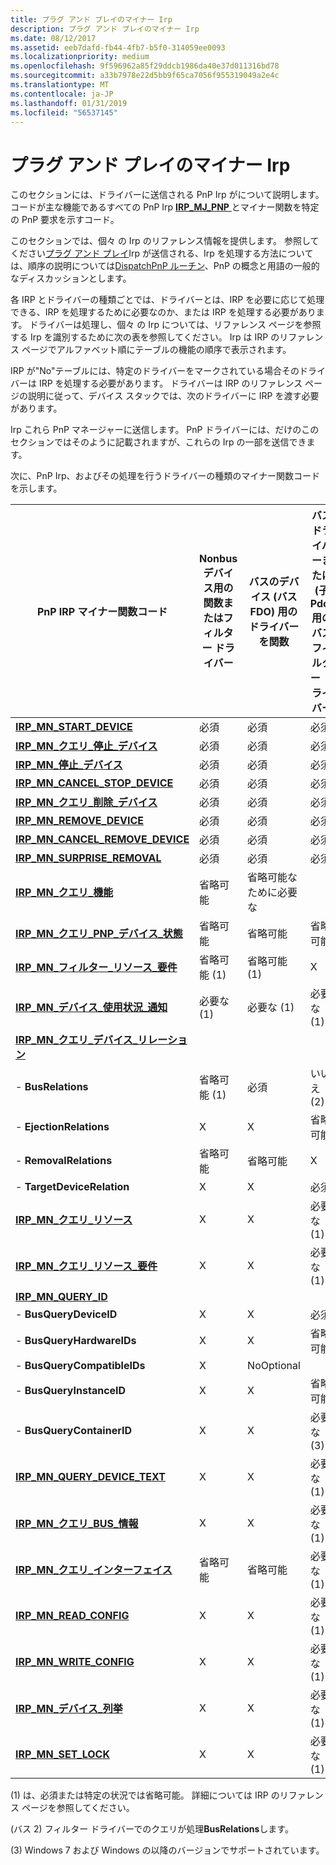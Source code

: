 ```yaml
---
title: プラグ アンド プレイのマイナー Irp
description: プラグ アンド プレイのマイナー Irp
ms.date: 08/12/2017
ms.assetid: eeb7dafd-fb44-4fb7-b5f0-314059ee0093
ms.localizationpriority: medium
ms.openlocfilehash: 9f596962a85f29ddcb1986da40e37d011316bd78
ms.sourcegitcommit: a33b7978e22d5bb9f65ca7056f955319049a2e4c
ms.translationtype: MT
ms.contentlocale: ja-JP
ms.lasthandoff: 01/31/2019
ms.locfileid: "56537145"
---
```

# <a name="plug-and-play-minor-irps"></a>プラグ アンド プレイのマイナー Irp





このセクションには、ドライバーに送信される PnP Irp がについて説明します。 コードが主な機能であるすべての PnP Irp [ **IRP\_MJ\_PNP** ](irp-mj-pnp.md)とマイナー関数を特定の PnP 要求を示すコード。

このセクションでは、個々 の Irp のリファレンス情報を提供します。 参照してください[プラグ アンド プレイ](https://msdn.microsoft.com/library/windows/hardware/ff547125)Irp が送信される、Irp を処理する方法については、順序の説明については[DispatchPnP ルーチン](https://msdn.microsoft.com/library/windows/hardware/ff543348)、PnP の概念と用語の一般的なディスカッションとします。

各 IRP とドライバーの種類ごとでは、ドライバーとは、IRP を必要に応じて処理できる、IRP を処理するために必要なのか、または IRP を処理する必要があります。 ドライバーは処理し、個々 の Irp については、リファレンス ページを参照する Irp を識別するために次の表を参照してください。 Irp は IRP のリファレンス ページでアルファベット順にテーブルの機能の順序で表示されます。

IRP が"No"テーブルには、特定のドライバーをマークされている場合そのドライバーは IRP を処理する必要があります。 ドライバーは IRP のリファレンス ページの説明に従って、デバイス スタックでは、次のドライバーに IRP を渡す必要があります。

Irp これら PnP マネージャーに送信します。 PnP ドライバーには、だけのこのセクションではそのように記載されますが、これらの Irp の一部を送信できます。

次に、PnP Irp、およびその処理を行うドライバーの種類のマイナー関数コードを示します。


|                              PnP IRP マイナー関数コード                              | Nonbus デバイス用の関数またはフィルター ドライバー | バスのデバイス (バス FDO) 用のドライバーを関数 | バス ドライバーまたは (子 Pdo) 用のバス フィルター ドライバー |
|---------------------------------------------------------------------------------------|---------------------------------------------|----------------------------------------------|--------------------------------------------------|
|                 [**IRP\_MN\_START\_DEVICE**](irp-mn-start-device.md)                  |                  必須                   |                   必須                   |                     必須                     |
|            [**IRP\_MN\_クエリ\_停止\_デバイス**](irp-mn-query-stop-device.md)            |                  必須                   |                   必須                   |                     必須                     |
|                  [**IRP\_MN\_停止\_デバイス**](irp-mn-stop-device.md)                   |                  必須                   |                   必須                   |                     必須                     |
|           [**IRP\_MN\_CANCEL\_STOP\_DEVICE**](irp-mn-cancel-stop-device.md)           |                  必須                   |                   必須                   |                     必須                     |
|          [**IRP\_MN\_クエリ\_削除\_デバイス**](irp-mn-query-remove-device.md)          |                  必須                   |                   必須                   |                     必須                     |
|                [**IRP\_MN\_REMOVE\_DEVICE**](irp-mn-remove-device.md)                 |                  必須                   |                   必須                   |                     必須                     |
|         [**IRP\_MN\_CANCEL\_REMOVE\_DEVICE**](irp-mn-cancel-remove-device.md)         |                  必須                   |                   必須                   |                     必須                     |
|             [**IRP\_MN\_SURPRISE\_REMOVAL**](irp-mn-surprise-removal.md)              |                  必須                   |                   必須                   |                     必須                     |
|           [**IRP\_MN\_クエリ\_機能**](irp-mn-query-capabilities.md)            |                  省略可能                   |              省略可能なために必要な               |                                                  |
|      [**IRP\_MN\_クエリ\_PNP\_デバイス\_状態**](irp-mn-query-pnp-device-state.md)       |                  省略可能                   |                   省略可能                   |                     省略可能                     |
| [**IRP\_MN\_フィルター\_リソース\_要件**](irp-mn-filter-resource-requirements.md) |                省略可能 (1)                 |                 省略可能 (1)                 |                        X                        |
|    [**IRP\_MN\_デバイス\_使用状況\_通知**](irp-mn-device-usage-notification.md)    |                必要な (1)                 |                 必要な (1)                 |                   必要な (1)                   |
|       [**IRP\_MN\_クエリ\_デバイス\_リレーション**](irp-mn-query-device-relations.md)       |                                             |                                              |                                                  |
|                                 -   **BusRelations**                                  |                省略可能 (1)                 |                   必須                   |                      いいえ (2)                      |
|                               -   **EjectionRelations**                               |                     X                      |                      X                      |                     省略可能                     |
|                               -   **RemovalRelations**                                |                  省略可能                   |                   省略可能                   |                        X                        |
|                             -   **TargetDeviceRelation**                              |                     X                      |                      X                      |                     必須                     |
|              [**IRP\_MN\_クエリ\_リソース**](irp-mn-query-resources.md)               |                     X                      |                      X                      |                   必要な (1)                   |
|  [**IRP\_MN\_クエリ\_リソース\_要件**](irp-mn-query-resource-requirements.md)  |                     X                      |                      X                      |                   必要な (1)                   |
|                     [**IRP\_MN\_QUERY\_ID**](irp-mn-query-id.md)                      |                                             |                                              |                                                  |
|                               -   **BusQueryDeviceID**                                |                     X                      |                      X                      |                     必須                     |
|                              -   **BusQueryHardwareIDs**                              |                     X                      |                      X                      |                     省略可能                     |
|                             -   **BusQueryCompatibleIDs**                             |                     X                      |                  NoOptional                  |                                                  |
|                              -   **BusQueryInstanceID**                               |                     X                      |                      X                      |                     省略可能                     |
|                              -   **BusQueryContainerID**                              |                     X                      |                      X                      |                   必要な (3)                   |
|            [**IRP\_MN\_QUERY\_DEVICE\_TEXT**](irp-mn-query-device-text.md)            |                     X                      |                      X                      |                   必要な (1)                   |
|        [**IRP\_MN\_クエリ\_BUS\_情報**](irp-mn-query-bus-information.md)        |                     X                      |                      X                      |                   必要な (1)                   |
|              [**IRP\_MN\_クエリ\_インターフェイス**](irp-mn-query-interface.md)               |                  省略可能                   |                   省略可能                   |                   必要な (1)                   |
|                  [**IRP\_MN\_READ\_CONFIG**](irp-mn-read-config.md)                   |                     X                      |                      X                      |                   必要な (1)                   |
|                 [**IRP\_MN\_WRITE\_CONFIG**](irp-mn-write-config.md)                  |                     X                      |                      X                      |                   必要な (1)                   |
|            [**IRP\_MN\_デバイス\_列挙**](irp-mn-device-enumerated.md)             |                     X                      |                      X                      |                   必要な (1)                   |
|                     [**IRP\_MN\_SET\_LOCK**](irp-mn-set-lock.md)                      |                     X                      |                      X                      |                   必要な (1)                   |

(1) は、必須または特定の状況では省略可能。 詳細については IRP のリファレンス ページを参照してください。

(バス 2) フィルター ドライバーでのクエリが処理**BusRelations**します。

(3) Windows 7 および Windows の以降のバージョンでサポートされています。










